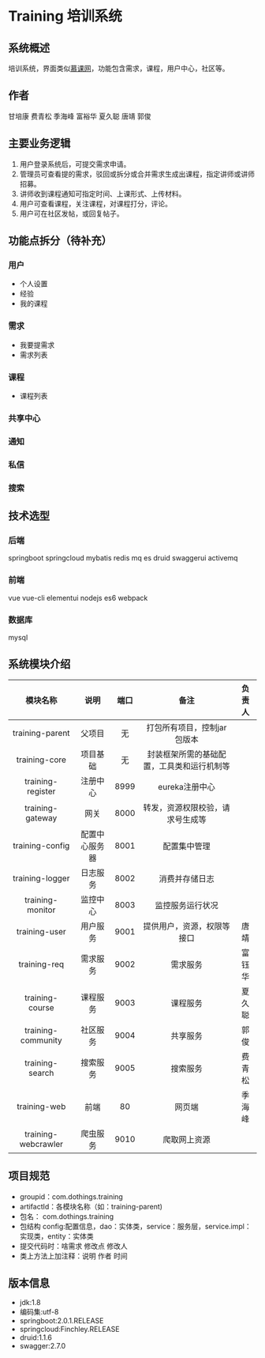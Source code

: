 # Training 培训系统

## 系统概述
培训系统，界面类似[慕课网](https://www.imooc.com/)，功能包含需求，课程，用户中心，社区等。
## 作者
甘培康 费青松 季海峰 富裕华 夏久聪 唐靖 郭俊

## 主要业务逻辑
1. 用户登录系统后，可提交需求申请。
2. 管理员可查看提的需求，驳回或拆分或合并需求生成出课程，指定讲师或讲师招募。
3. 讲师收到课程通知可指定时间、上课形式、上传材料。
4. 用户可查看课程，关注课程，对课程打分，评论。
5. 用户可在社区发帖，或回复帖子。

## 功能点拆分（待补充）

### 用户
- 个人设置
- 经验
- 我的课程

### 需求
- 我要提需求
- 需求列表

### 课程
- 课程列表

### 共享中心

### 通知

### 私信

### 搜索

## 技术选型

### 后端
springboot springcloud mybatis redis mq es druid swaggerui activemq

### 前端
vue vue-cli elementui nodejs es6 webpack

### 数据库
mysql

## 系统模块介绍

| 模块名称 | 说明 | 端口 | 备注 | 负责人 |
| :---: | :---: | :---: | :---: | :---: |
| training-parent | 父项目 | 无 | 打包所有项目，控制jar包版本 |  |
| training-core | 项目基础 | 无 | 封装框架所需的基础配置，工具类和运行机制等 |  |
| training-register | 注册中心 | 8999 | eureka注册中心 |  |
| training-gateway | 网关 | 8000 | 转发，资源权限校验，请求号生成等 |  |
| training-config | 配置中心服务器 | 8001 | 配置集中管理 |  |
| training-logger | 日志服务 | 8002 | 消费并存储日志 |  |
| training-monitor | 监控中心 | 8003 | 监控服务运行状况 |  |
| training-user | 用户服务 | 9001 | 提供用户，资源，权限等接口 | 唐靖 |
| training-req | 需求服务 | 9002 | 需求服务 | 富钰华 |
| training-course | 课程服务 | 9003 | 课程服务 | 夏久聪 |
| training-community | 社区服务 | 9004 | 共享服务 | 郭俊 |
| training-search | 搜索服务 | 9005 | 搜索服务 | 费青松 |
| training-web | 前端 | 80 | 网页端 | 季海峰 |
| training-webcrawler | 爬虫服务 | 9010 | 爬取网上资源 |  |

## 项目规范
- groupid：com.dothings.training
- artifactId：各模块名称（如：training-parent)
- 包名： com.dothings.training
- 包结构 config:配置信息，dao：实体类，service：服务层，service.impl：实现类，entity：实体类
- 提交代码时：啥需求 修改点 修改人
- 类上方法上加注释：说明 作者 时间

## 版本信息
- jdk:1.8
- 编码集:utf-8
- springboot:2.0.1.RELEASE
- springcloud:Finchley.RELEASE
- druid:1.1.6
- swagger:2.7.0


